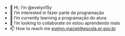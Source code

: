 - 👋 Hi, I’m @evelyn15y
- 👀 I’m interested in fazer parte da programação
- 🌱 I’m currently learning a programação do alura
- 💞️ I’m looking to collaborate on estou aprendendo mais
- 📫 How to reach me evelyn.maciel@escola.pr.gov.br

<!---
evelyn15y/evelyn15y is a ✨ special ✨ repository because its `README.md` (this file) appears on your GitHub profile.
You can click the Preview link to take a look at your changes.
--->

